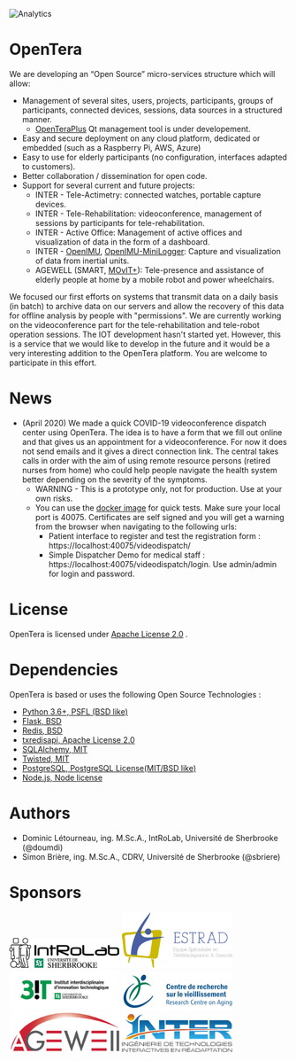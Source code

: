 ![Analytics](https://ga-beacon.appspot.com/UA-27707792-8/github-opentera-main?pixel) 

# OpenTera
We are developing an “Open Source” micro-services structure which will allow:
* Management of several sites, users, projects, participants, groups of participants, connected devices, sessions, data sources in a structured manner.
  * [OpenTeraPlus](https://github.com/introlab/openteraplus) Qt management tool is under developement.
* Easy and secure deployment on any cloud platform, dedicated or embedded (such as a Raspberry Pi, AWS, Azure)
* Easy to use for elderly participants (no configuration, interfaces adapted to customers).
* Better collaboration / dissemination for open code.
* Support for several current and future projects:
  * INTER - Tele-Actimetry: connected watches, portable capture devices. 
  * INTER - Tele-Rehabilitation: videoconference, management of sessions by participants for tele-rehabilitation. 
  * INTER - Active Office: Management of active offices and visualization of data in the form of a dashboard. 
  * INTER - [OpenIMU](https://github.com/introlab/OpenIMU), [OpenIMU-MiniLogger](https://github.com/introlab/OpenIMU-MiniLogger): Capture and visualization of data from inertial units.
  * AGEWELL (SMART, [MOvIT+](https://github.com/introlab/MOvITPlus)): Tele-presence and assistance of elderly people at home by a mobile robot and power wheelchairs. 

We focused our first efforts on systems that transmit data on a daily basis (in batch) to archive data on our servers and allow the recovery of this data for offline analysis by people with "permissions". We are currently working on the videoconference part for the tele-rehabilitation and tele-robot operation sessions. The IOT development hasn't started yet. However, this is a service that we would like to develop in the future and it would be a very interesting addition to the OpenTera platform. You are welcome to participate in this effort.

# News
* (April 2020) We made a quick COVID-19 videoconference dispatch center using OpenTera. The idea is to have a form that we fill out online and that gives us an appointment for a videoconference. For now it does not send emails and it gives a direct connection link. The central takes calls in order with the aim of using remote resource persons (retired nurses from home) who could help people navigate the health system better depending on the severity of the symptoms.
  * WARNING - This is a prototype only, not for production. Use at your own risks.
  * You can use the [docker image](https://hub.docker.com/repository/docker/introlab3it/openteraserver) for quick tests. Make sure your local port is 40075. Certificates are self signed and you will get a warning from the browser when navigating to the following urls:
    * Patient interface to register and test the registration form : https://localhost:40075/videodispatch/
    * Simple Dispatcher Demo for medical staff : https://localhost:40075/videodispatch/login. Use admin/admin for login and password.


# License
OpenTera is licensed under [Apache License 2.0](https://www.apache.org/licenses/LICENSE-2.0.txt) . 

# Dependencies
OpenTera is based or uses the following Open Source Technologies :
* [Python 3.6+, PSFL (BSD like)](https://www.python.org)
* [Flask, BSD](http://flask.pocoo.org)
* [Redis, BSD](https://redislabs.com/why-redis/)
* [txredisapi, Apache License 2.0](https://github.com/fiorix/txredisapi) 
* [SQLAlchemy, MIT](https://www.sqlalchemy.org)
* [Twisted, MIT](https://twistedmatrix.com)
* [PostgreSQL,  PostgreSQL License(MIT/BSD like)](https://www.postgresql.org)
* [Node.js, Node license](https://nodejs.org/en/)

# Authors
* Dominic Létourneau, ing. M.Sc.A., IntRoLab, Université de Sherbrooke (@doumdi)
* Simon Brière, ing. M.Sc.A., CDRV, Université de Sherbrooke (@sbriere)

# Sponsors
<img src="teraserver/python/services/VideoDispatch/static/images/logos/IntRoLab.png" width="200">
<img src="teraserver/python/services/VideoDispatch/static/images/logos/Estrad.png" width="200">
<img src="teraserver/python/services/VideoDispatch/static/images/logos/3IT.png" width="200">
<img src="teraserver/python/services/VideoDispatch/static/images/logos/logo_CDRV.png" width="200">
<img src="teraserver/python/services/VideoDispatch/static/images/logos/AgeWell.png" width="200">
<img src="teraserver/python/services/VideoDispatch/static/images/logos/INTER.png" width="200">
